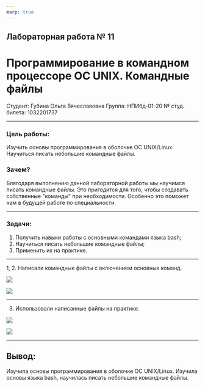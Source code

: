 ```yaml
---
marp: true
---
```


## Лабораторная работа № 11
# Программирование в командном процессоре ОС UNIX. Командные файлы

Студент: Губина Ольга Вячеславовна
Группа: НПИбд-01-20
№ студ. билета: 1032201737

---

### **Цель работы:**

Изучить основы программирования в оболочке ОС UNIX/Linux. Научиться писать небольшие командные файлы.

### **Зачем?**

Блягодаря выполнению данной лабораторной работы мы научимся писать командные файлы. Это пригодится для того, чтобы создавать собственные "команды" при необходимости. Особенно это поможет нам в будущей работе по специальности.

---

### **Задачи:**

1. Получить навыки работы с основными командами языка bash;
2. Научиться писать небольшие командные файлы;
3. Применить их на практике.

---

1, 2. Написали командные файлы с включением основных команд.

![](https://sun9-55.userapi.com/impg/2l3CoO4SAr9K9c8NHAG-lJIxL6oVYGYIUorXZw/vLivF7ILFVM.jpg?size=932x164&quality=96&sign=180334597730cbc9de4820f46fd9d330&type=album)

![](https://sun9-63.userapi.com/impg/jjQUWyjE4z42XpjpD1hCF7QK5j3rfC_0hlTKeQ/x1OSlYYMdDo.jpg?size=926x192&quality=96&sign=7ae43b1c88fff4edba43cb4391fef016&type=album)

---

3. Использовали написанные файлы на практике.

![](https://sun9-23.userapi.com/impg/fP7Lnd7cIEPsIR2D0AyCWu-__r8U1bmgQY03Mg/_bng1CdPfcE.jpg?size=597x128&quality=96&sign=75ab043b272ce88d1e4b58fe73bcfa65&type=album)

![](https://sun9-2.userapi.com/impg/k2_u8L-FfEOK9TzvwrpwJP814BoMlFLRKvNtGQ/dQ0HQuZcNy4.jpg?size=734x249&quality=96&sign=61856d1851bbda413983b0baa82739f1&type=album)

---

## **Вывод:**

Изучила основы программирования в оболочке ОС UNIX/Linux. Изучила основы языка bash, научилась писать небольшие командные файлы.